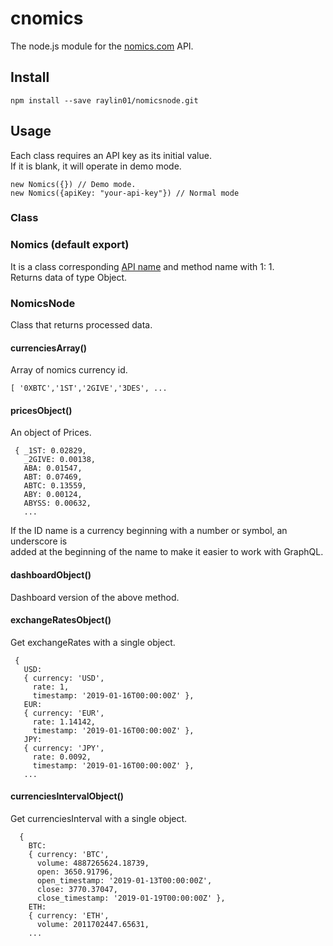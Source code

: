 cnomics
=======
The node.js module for the [nomics.com][] API.

[nomics.com]:https://nomics.com/?_ga=2.244675660.891324781.1547458344-1630628654.1547458344

Install
-------

    npm install --save raylin01/nomicsnode.git

Usage
-----
Each class requires an API key as its initial value.  
If it is blank, it will operate in demo mode.

    new Nomics({}) // Demo mode.
    new Nomics({apiKey: "your-api-key"}) // Normal mode

### Class

### Nomics (default export)

It is a class corresponding [API name][] and method name with 1: 1.  
Returns data of type Object.

[API name]:http://docs.nomics.com
### NomicsNode

Class that returns processed data.  

#### currenciesArray()
Array of nomics currency id.  

    [ '0XBTC','1ST','2GIVE','3DES', ...

#### pricesObject()
An object of Prices.  

     { _1ST: 0.02829,
       _2GIVE: 0.00138,
       ABA: 0.01547,
       ABT: 0.07469,
       ABTC: 0.13559,
       ABY: 0.00124,
       ABYSS: 0.00632,
       ...

If the ID name is a currency beginning with a number or symbol, an underscore is  
added at the beginning of the name to make it easier to work with GraphQL.

#### dashboardObject()
Dashboard version of the above method.

#### exchangeRatesObject()
Get exchangeRates with a single object.
   
     {
       USD:
       { currency: 'USD',
         rate: 1,
         timestamp: '2019-01-16T00:00:00Z' },
       EUR:
       { currency: 'EUR',
         rate: 1.14142,
         timestamp: '2019-01-16T00:00:00Z' },
       JPY:
       { currency: 'JPY',
         rate: 0.0092,
         timestamp: '2019-01-16T00:00:00Z' },
       ...

#### currenciesIntervalObject()
Get currenciesInterval with a single object.
      
      {
        BTC:
        { currency: 'BTC',
          volume: 4887265624.18739,
          open: 3650.91796,
          open_timestamp: '2019-01-13T00:00:00Z',
          close: 3770.37047,
          close_timestamp: '2019-01-19T00:00:00Z' },
        ETH:
        { currency: 'ETH',
          volume: 2011702447.65631,
        ...
